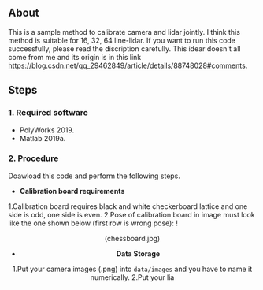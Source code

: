 ## About ##

This is a sample method to calibrate camera and lidar jointly. I think this method is suitable for 16, 32, 64 line-lidar. If you want to run this code successfully, please read the discription carefully. This idear doesn't all come from me and its origin is in this link https://blog.csdn.net/qq_29462849/article/details/88748028#comments.

## Steps ##

### 1. Required software ###

 - PolyWorks 2019.  
 - Matlab 2019a.

### 2. Procedure ###

Doawload this code and perform the following steps.

* **Calibration board requirements**

1.Calibration board requires black and white checkerboard lattice and one side is odd, one side is even.
2.Pose of calibration board in image must look like the one shown below (first row is wrong pose):
!<div align=center>(chessboard.jpg)

* **Data Storage**

1.Put your camera images (.png) into `data/images` and you have to name it numerically.
2.Put your lia







